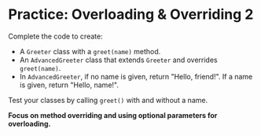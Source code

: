 # Practice: Overloading & Overriding 2

Complete the code to create:
- A `Greeter` class with a `greet(name)` method.
- An `AdvancedGreeter` class that extends `Greeter` and overrides `greet(name)`.
- In `AdvancedGreeter`, if no name is given, return "Hello, friend!". If a name is given, return "Hello, name!".

Test your classes by calling `greet()` with and without a name.

**Focus on method overriding and using optional parameters for overloading.**
